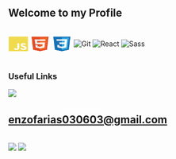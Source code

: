 ##  Welcome to my Profile 

<div align="center">
<div align="left">
 
<div style="display: inline_block"><br>
  <img align="center" alt="Js" height="30" width="40" src="https://raw.githubusercontent.com/devicons/devicon/master/icons/javascript/javascript-plain.svg">
  <img align="center" alt="HTML" height="30" width="40" src="https://raw.githubusercontent.com/devicons/devicon/master/icons/html5/html5-original.svg">
  <img align="center" alt="CSS" height="30" width="40" src="https://raw.githubusercontent.com/devicons/devicon/master/icons/css3/css3-original.svg">
  <img align="center" alt="Git" height="30" width="40" src="https://cdn.jsdelivr.net/gh/devicons/devicon/icons/git/git-original.svg" />
  <img align="center" alt="React" height="30" width="40" src="https://cdn.jsdelivr.net/gh/devicons/devicon/icons/react/react-original.svg"/>
  <img align="center" alt="Sass" height="30" width="40" src="https://cdn.jsdelivr.net/gh/devicons/devicon/icons/sass/sass-original.svg"/>
 </div>
</div>

<div align="right">
    
 </div>
</div>
 <br>
 
  ### Useful Links 
 
<div> 
  <a href="https://www.linkedin.com/in/enzo-farias-b24866219/" target="_blank"><img src="https://img.shields.io/badge/-LinkedIn-%230077B5?style=for-the-badge&logo=linkedin&logoColor=white" target="_blank"></a> 
 
 ##  enzofarias030603@gmail.com
 
  
</div>
 
  <br>
 
 <div>
  <img height="180em" src="https://github-readme-stats.vercel.app/api?username=efarias03&show_icons=true&theme=tokyonight&include_all_commits=true&count_private=true"/>
    <img height="180em" src="https://github-readme-stats.vercel.app/api/top-langs/?username=efarias03&layout=compact&langs_count=6&theme=tokyonight"/>
 </div>

